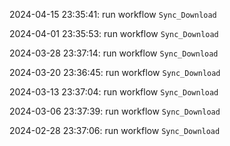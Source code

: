 2024-04-15 23:35:41: run workflow `Sync_Download` 

2024-04-01 23:35:53: run workflow `Sync_Download` 

2024-03-28 23:37:14: run workflow `Sync_Download` 

2024-03-20 23:36:45: run workflow `Sync_Download` 

2024-03-13 23:37:04: run workflow `Sync_Download` 

2024-03-06 23:37:39: run workflow `Sync_Download` 

2024-02-28 23:37:06: run workflow `Sync_Download` 


